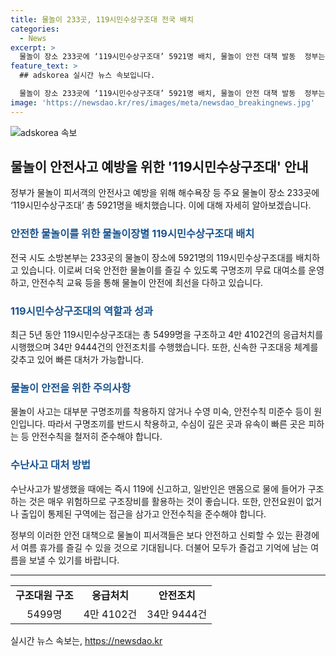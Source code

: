 ```yaml
---
title: 물놀이 233곳, 119시민수상구조대 전국 배치
categories:
  - News
excerpt: >
  물놀이 장소 233곳에 ‘119시민수상구조대’ 5921명 배치, 물놀이 안전 대책 발동  정부는 물놀이 피서객의 안전사고를 예방하기 위해 전국 주요 물놀이 장소 233곳에 5921명의 ‘119시민수상구조대’를 배치한다. 이들은 인명구조 및 수변안전을 위한 순찰활동, 안전지도, 안전수칙 홍보 등 다양한 활동을 전개할 예정이다. 이같은 노력들은 물놀이 사고를 사전에 예방하기 위한 것으로, 특히 휴가철에는 물놀이 사고가 잦은 지역에 시도 단위 특수구조대 구조인력을 우선 배치하고 있어 시민들의 안전을 위한 노력이 지속되고 있다.
feature_text: >
  ## adskorea 실시간 뉴스 속보입니다.

  물놀이 장소 233곳에 ‘119시민수상구조대’ 5921명 배치, 물놀이 안전 대책 발동  정부는 물놀이 피서객의 안전사고를 예방하기 위해 전국 주요 물놀이 장소 233곳에 5921명의 ‘119시민수상구조대’를 배치한다. 이들은 인명구조 및 수변안전을 위한 순찰활동, 안전지도, 안전수칙 홍보 등 다양한 활동을 전개할 예정이다. 이같은 노력들은 물놀이 사고를 사전에 예방하기 위한 것으로, 특히 휴가철에는 물놀이 사고가 잦은 지역에 시도 단위 특수구조대 구조인력을 우선 배치하고 있어 시민들의 안전을 위한 노력이 지속되고 있다.
image: 'https://newsdao.kr/res/images/meta/newsdao_breakingnews.jpg'
---
```


<p><img src="https://newsdao.kr/res/images/meta/newsdao_breakingnews.jpg" alt="adskorea 속보" /></p>

<h2 data-ke-size="size26">물놀이 안전사고 예방을 위한 '119시민수상구조대' 안내</h2>

<p data-ke-size="size16">정부가 물놀이 피서객의 안전사고 예방을 위해 해수욕장 등 주요 물놀이 장소 233곳에 ‘119시민수상구조대’ 총 5921명을 배치했습니다. 이에 대해 자세히 알아보겠습니다.</p>

<h3><b><span style="color: #1a5490;">안전한 물놀이를 위한 물놀이장별 119시민수상구조대 배치</span></b></h3>

<p data-ke-size="size16">전국 시도 소방본부는 233곳의 물놀이 장소에 5921명의 119시민수상구조대를 배치하고 있습니다. 이로써 더욱 안전한 물놀이를 즐길 수 있도록 구명조끼 무료 대여소를 운영하고, 안전수칙 교육 등을 통해 물놀이 안전에 최선을 다하고 있습니다.</p>

<h3><b><span style="color: #1a5490;">119시민수상구조대의 역할과 성과</span></b></h3>

<p data-ke-size="size16">최근 5년 동안 119시민수상구조대는 총 5499명을 구조하고 4만 4102건의 응급처치를 시행했으며 34만 9444건의 안전조치를 수행했습니다. 또한, 신속한 구조대응 체계를 갖추고 있어 빠른 대처가 가능합니다.</p>

<h3><b><span style="color: #1a5490;">물놀이 안전을 위한 주의사항</span></b></h3>

<p data-ke-size="size16">물놀이 사고는 대부분 구명조끼를 착용하지 않거나 수영 미숙, 안전수칙 미준수 등이 원인입니다. 따라서 구명조끼를 반드시 착용하고, 수심이 깊은 곳과 유속이 빠른 곳은 피하는 등 안전수칙을 철저히 준수해야 합니다.</p>

<h3><b><span style="color: #1a5490;">수난사고 대처 방법</span></b></h3>

<p data-ke-size="size16">수난사고가 발생했을 때에는 즉시 119에 신고하고, 일반인은 맨몸으로 물에 들어가 구조하는 것은 매우 위험하므로 구조장비를 활용하는 것이 좋습니다. 또한, 안전요원이 없거나 출입이 통제된 구역에는 접근을 삼가고 안전수칙을 준수해야 합니다.</p>

<p data-ke-size="size16">정부의 이러한 안전 대책으로 물놀이 피서객들은 보다 안전하고 신뢰할 수 있는 환경에서 여름 휴가를 즐길 수 있을 것으로 기대됩니다. 더불어 모두가 즐겁고 기억에 남는 여름을 보낼 수 있기를 바랍니다.</p>

<hr>

<p data-ke-size="size16"></p>

<table>
  <tbody>
    <tr>
      <td style="text-align: center; height: 17px;"><b>구조대원 구조</b></td>
      <td style="text-align: center; height: 17px;"><b>응급처치</b></td>
      <td style="text-align: center; height: 17px;"><b>안전조치</b></td>
    </tr>
    <tr>
      <td style="text-align: center;">5499명</td>
      <td style="text-align: center;">4만 4102건</td>
      <td style="text-align: center;">34만 9444건</td>
    </tr>
  </tbody>
</table>
실시간 뉴스 속보는, <a href="https://newsdao.kr" rel="dofollow">https://newsdao.kr</a>


